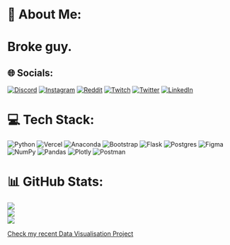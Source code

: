 # 💫 About Me:
# Broke guy.


## 🌐 Socials:
[![Discord](https://img.shields.io/badge/Discord-%237289DA.svg?logo=discord&logoColor=white)](htttps://discord.gg/https://discord.gg/qZqddqA5HB) [![Instagram](https://img.shields.io/badge/Instagram-%23E4405F.svg?logo=Instagram&logoColor=white)](https://instagram.com/_bibek_rai) [![Reddit](https://img.shields.io/badge/Reddit-%23FF4500.svg?logo=Reddit&logoColor=white)](https://reddit.com/user/Bibek44) [![Twitch](https://img.shields.io/badge/Twitch-%239146FF.svg?logo=Twitch&logoColor=white)](https://twitch.tv/brokebibek44) [![Twitter](https://img.shields.io/badge/Twitter-%231DA1F2.svg?logo=Twitter&logoColor=white)](https://twitter.com/FlexDANTE44) 
[![LinkedIn](https://img.shields.io/badge/LinkedIn-%230077B5.svg?logo=linkedin&logoColor=white)](https://linkedin.com/in/https://www.linkedin.com/in/bibek-rai-43173b258/) 

# 💻 Tech Stack:
![Python](https://img.shields.io/badge/python-3670A0?style=for-the-badge&logo=python&logoColor=ffdd54) ![Vercel](https://img.shields.io/badge/vercel-%23000000.svg?style=for-the-badge&logo=vercel&logoColor=white) ![Anaconda](https://img.shields.io/badge/Anaconda-%2344A833.svg?style=for-the-badge&logo=anaconda&logoColor=white) ![Bootstrap](https://img.shields.io/badge/bootstrap-%23563D7C.svg?style=for-the-badge&logo=bootstrap&logoColor=white) ![Flask](https://img.shields.io/badge/flask-%23000.svg?style=for-the-badge&logo=flask&logoColor=white) ![Postgres](https://img.shields.io/badge/postgres-%23316192.svg?style=for-the-badge&logo=postgresql&logoColor=white) 	![Figma](https://img.shields.io/badge/figma-%23F24E1E.svg?style=for-the-badge&logo=figma&logoColor=white) ![NumPy](https://img.shields.io/badge/numpy-%23013243.svg?style=for-the-badge&logo=numpy&logoColor=white) ![Pandas](https://img.shields.io/badge/pandas-%23150458.svg?style=for-the-badge&logo=pandas&logoColor=white) ![Plotly](https://img.shields.io/badge/Plotly-%233F4F75.svg?style=for-the-badge&logo=plotly&logoColor=white) ![Postman](https://img.shields.io/badge/Postman-FF6C37?style=for-the-badge&logo=postman&logoColor=white)
# 📊 GitHub Stats:
![](https://github-readme-stats.vercel.app/api?username=Bibekkun&theme=slateorange&hide_border=true&include_all_commits=true&count_private=true)<br/>
![](https://github-readme-streak-stats.herokuapp.com/?user=Bibekkun&theme=slateorange&hide_border=true)<br/>
![](https://github-readme-stats.vercel.app/api/top-langs/?username=Bibekkun&theme=slateorange&hide_border=true&include_all_commits=true&count_private=true&layout=compact)

[ Check my recent Data Visualisation Project ](https://public.tableau.com/app/profile/bi4250)
